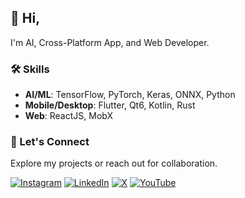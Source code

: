 
## 👋 Hi,

I'm AI, Cross-Platform App, and Web Developer.

### 🛠️ Skills
- **AI/ML**: TensorFlow, PyTorch, Keras, ONNX, Python
- **Mobile/Desktop**: Flutter, Qt6, Kotlin, Rust
- **Web**: ReactJS, MobX

### 🚀 Let's Connect
Explore my projects or reach out for collaboration.

[![Instagram](https://img.shields.io/badge/Instagram-%23E4405F.svg?style=for-the-badge&logo=Instagram&logoColor=white)](https://instagram.com/iamhemantindia) [![LinkedIn](https://img.shields.io/badge/linkedin-%230077B5.svg?style=for-the-badge&logo=linkedin&logoColor=white)](https://linkedin.com/in/iamhemantin) [![X](https://img.shields.io/badge/X-%23000000.svg?style=for-the-badge&logo=X&logoColor=white)](https://x.com/iamhemantindia) [![YouTube](https://img.shields.io/badge/YouTube-%23FF0000.svg?style=for-the-badge&logo=YouTube&logoColor=white)](https://youtube.com/@LogicalSpot) 
